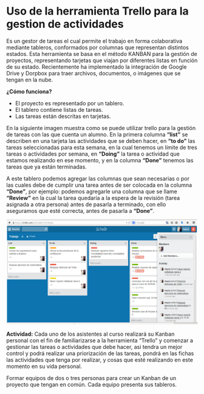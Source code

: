 # Uso de la herramienta Trello para la gestion de actividades

Es un gestor de tareas el cual permite el trabajo en forma colaborativa mediante tableros, conformados por columnas que representan distintos estados.
Esta herramienta se basa en el método KANBAN para la gestión de proyectos, representando tarjetas que viajan por diferentes listas en función de su estado.
Recientemente ha implementado la integración de Google Drive y Dorpbox para traer archivos, documentos, o imágenes que se tengan en la nube.

__¿Cómo funciona?__

* El proyecto es representado por un tablero.
* El tablero contiene listas de tareas.
* Las tareas están descritas en tarjetas.

En la siguiente imagen muestra como se puede utilizar trello para la gestión de tareas con las que cuenta un alumno. En la primera columna __“list”__ se describen en una tarjeta las actividades que se deben hacer, en __“to do”__ las tareas seleccionadas para esta semana, en la cual tenemos un límite de tres tareas o actividades por semana, en __“Doing”__ la tarea o actividad que estamos realizando en ese momento, y en la columna __“Done”__ tenemos las tareas que ya están terminadas.

A este tablero podemos agregar las columnas que sean necesarias o por las cuales debe de cumplir una tarea antes de ser colocada en la columna __“Done”__, por ejemplo: podemos agregarle una columna que se llame __“Review”__ en la cual la tarea quedaría a la espera de la revisión (tarea asignada a otra persona) antes de pasarla a terminado, con ello aseguramos que esté correcta, antes de pasarla a __“Done”__.

![Ejemplo de tablero de trello](images/tablerotrello.png)

__Actividad:__ Cada uno de los asistentes al curso realizará su Kanban personal con el fin de familiarizarse a la herramienta  “Trello” y comenzar a gestionar las tareas o actividades que debe hacer, asi tendra un mejor control y podrá realizar una priorización de las tareas, pondrá en las fichas las actividades que tenga por realizar, y cosas que esté realizando en este momento en su vida personal.

Formar equipos de dos o tres personas para crear un Kanban de un proyecto que tengan en común.
Cada equipo presenta sus tableros.
